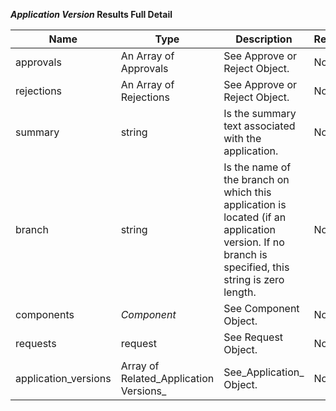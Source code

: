 **_Application Version_ Results Full Detail**

| Name                 | Type                                   | Description                                                                                                                                       | Required |
|----------------------|----------------------------------------|---------------------------------------------------------------------------------------------------------------------------------------------------|----------|
| approvals            | An Array of Approvals                  | See Approve or Reject Object.                                                                                                                     | No       |
| rejections           | An Array of Rejections                 | See Approve or Reject Object.                                                                                                                     | No       |
| summary              | string                                 | Is the summary text associated with the application.                                                                                              | No       |
| branch               | string                                 | Is the name of the branch on which this application is located (if an application version. If no branch is specified, this string is zero length. | No       |
| components           | _Component_                            | See Component Object.                                                                                                                             | No       |
| requests             | request                                | See Request Object.                                                                                                                               | No       |
| application_versions | Array of Related_Application Versions_ | See_Application_ Object.                                                                                                                          | No       |
